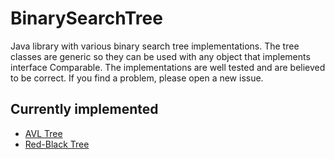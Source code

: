 # BinarySearchTree

Java library with various binary search tree implementations. The tree classes are generic so they can be used with any object that implements interface Comparable. The implementations are well tested and are believed to be correct. If you find a problem, please open a new issue.

## Currently implemented

* [AVL Tree](BinarySearchTree/src/com/namesny/binarysearchtree/AVLTree.java)
* [Red-Black Tree](BinarySearchTree/src/com/namesny/binarysearchtree/RedBlackTree.java)


